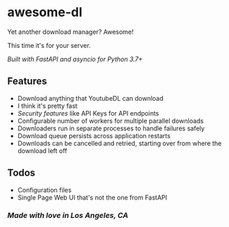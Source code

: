 # awesome-dl
Yet another download manager? Awesome!

This time it's for your server.

_Built with FastAPI and asyncio for Python 3.7+_

## Features
- Download anything that YoutubeDL can download
- I think it's pretty fast 
- _Security features_ like API Keys for API endpoints
- Configurable number of workers for multiple parallel downloads
- Downloaders run in separate processes to handle failures safely
- Download queue persists across application restarts
- Downloads can be cancelled and retried, starting over from where the download left off

## Todos
- Configuration files
- Single Page Web UI that's not the one from FastAPI

### _Made with love in Los Angeles, CA_
